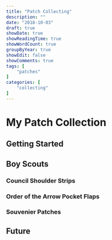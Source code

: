```yaml
---
title: "Patch Collecting"
description: ""
date: "2018-10-03"
draft: true
showDate: true
showReadingTime: true
showWordCount: true
groupByYear: true
showEdit: false
showComments: true
tags: [
    "patches"
]
categories: [
    "collecting"
]
---
```


# My Patch Collection

## Getting Started

## Boy Scouts

### Council Shoulder Strips

### Order of the Arrow Pocket Flaps

### Souvenier Patches

## Future
